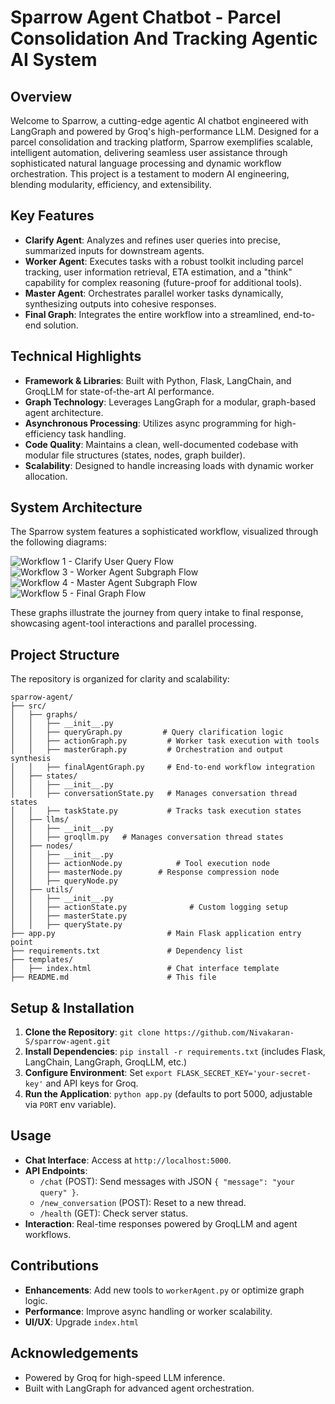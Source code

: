 # Sparrow Agent Chatbot - Parcel Consolidation And Tracking Agentic AI System

## Overview
Welcome to Sparrow, a cutting-edge agentic AI chatbot engineered with LangGraph and powered by Groq's high-performance LLM. Designed for a parcel consolidation and tracking platform, Sparrow exemplifies scalable, intelligent automation, delivering seamless user assistance through sophisticated natural language processing and dynamic workflow orchestration. This project is a testament to modern AI engineering, blending modularity, efficiency, and extensibility.

## Key Features
- **Clarify Agent**: Analyzes and refines user queries into precise, summarized inputs for downstream agents.
- **Worker Agent**: Executes tasks with a robust toolkit including parcel tracking, user information retrieval, ETA estimation, and a "think" capability for complex reasoning (future-proof for additional tools).
- **Master Agent**: Orchestrates parallel worker tasks dynamically, synthesizing outputs into cohesive responses.
- **Final Graph**: Integrates the entire workflow into a streamlined, end-to-end solution.

## Technical Highlights
- **Framework & Libraries**: Built with Python, Flask, LangChain, and GroqLLM for state-of-the-art AI performance.
- **Graph Technology**: Leverages LangGraph for a modular, graph-based agent architecture.
- **Asynchronous Processing**: Utilizes async programming for high-efficiency task handling.
- **Code Quality**: Maintains a clean, well-documented codebase with modular file structures (states, nodes, graph builder).
- **Scalability**: Designed to handle increasing loads with dynamic worker allocation.

## System Architecture
The Sparrow system features a sophisticated workflow, visualized through the following diagrams:

![Workflow 1 - Clarify User Query Flow](./assets/Screenshot%202025-08-26%20034929.png)
![Workflow 3 - Worker Agent Subgraph Flow](./assets/Screenshot%202025-08-26%20033447.png)
![Workflow 4 - Master Agent Subgraph Flow](./assets/Screenshot%202025-08-26%20033458.png)
![Workflow 5 - Final Graph Flow](./assets/Screenshot%202025-08-26%20033424.png)

These graphs illustrate the journey from query intake to final response, showcasing agent-tool interactions and parallel processing.

## Project Structure
The repository is organized for clarity and scalability:

```
sparrow-agent/
├── src/
│   ├── graphs/
│   │   ├── __init__.py
│   │   ├── queryGraph.py         # Query clarification logic
│   │   ├── actionGraph.py         # Worker task execution with tools
│   │   ├── masterGraph.py         # Orchestration and output synthesis
│   │   ├── finalAgentGraph.py     # End-to-end workflow integration
│   ├── states/
│   │   ├── __init__.py
│   │   ├── conversationState.py   # Manages conversation thread states
│   │   ├── taskState.py           # Tracks task execution states
│   ├── llms/
│   │   ├── __init__.py
│   │   ├── groqllm.py   # Manages conversation thread states
│   ├── nodes/
│   │   ├── __init__.py
│   │   ├── actionNode.py            # Tool execution node
│   │   ├── masterNode.py        # Response compression node
│   │   ├── queryNode.py        
│   ├── utils/
│   │   ├── __init__.py
│   │   ├── actionState.py              # Custom logging setup
│   │   ├── masterState.py              
│   │   ├── queryState.py            
├── app.py                         # Main Flask application entry point
├── requirements.txt               # Dependency list
├── templates/
│   ├── index.html                 # Chat interface template
├── README.md                      # This file

```

## Setup & Installation
1. **Clone the Repository**: `git clone https://github.com/Nivakaran-S/sparrow-agent.git`
2. **Install Dependencies**: `pip install -r requirements.txt` (includes Flask, LangChain, LangGraph, GroqLLM, etc.)
3. **Configure Environment**: Set `export FLASK_SECRET_KEY='your-secret-key'` and API keys for Groq.
4. **Run the Application**: `python app.py` (defaults to port 5000, adjustable via `PORT` env variable).

## Usage
- **Chat Interface**: Access at `http://localhost:5000`.
- **API Endpoints**:
  - `/chat` (POST): Send messages with JSON `{ "message": "your query" }`.
  - `/new_conversation` (POST): Reset to a new thread.
  - `/health` (GET): Check server status.
- **Interaction**: Real-time responses powered by GroqLLM and agent workflows.

## Contributions
- **Enhancements**: Add new tools to `workerAgent.py` or optimize graph logic.
- **Performance**: Improve async handling or worker scalability.
- **UI/UX**: Upgrade `index.html`


## Acknowledgements
- Powered by Groq for high-speed LLM inference.
- Built with LangGraph for advanced agent orchestration.